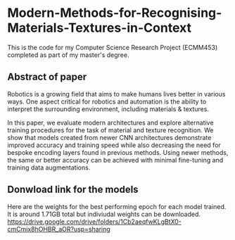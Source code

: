 # Modern-Methods-for-Recognising-Materials-Textures-in-Context
This is the code for my Computer Science Research Project (ECMM453) completed as part of my master's degree.

## Abstract of paper
Robotics is a growing field that aims to make humans lives better in various ways. One aspect critical for robotics and automation is the ability to interpret the surrounding environment, including materials & textures. 

In this paper, we evaluate modern architectures and explore alternative training procedures for the task of material and texture recognition. We show that models created from newer CNN architectures demonstrate improved accuracy and training speed while also decreasing the need for bespoke encoding layers found in previous methods. Using newer methods, the same or better accuracy can be achieved with minimal fine-tuning and training data augmentations.

## Donwload link for the models
Here are the weights for the best performing epoch for each model trained. It is around 1.71GB total but indiviudal weights can be downloaded.
https://drive.google.com/drive/folders/1Cb2aeqfwKLgBtX0-cmCmix8hOHBR_aOR?usp=sharing

